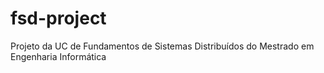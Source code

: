 # fsd-project
Projeto da UC de Fundamentos de Sistemas Distribuídos do Mestrado em Engenharia Informática
